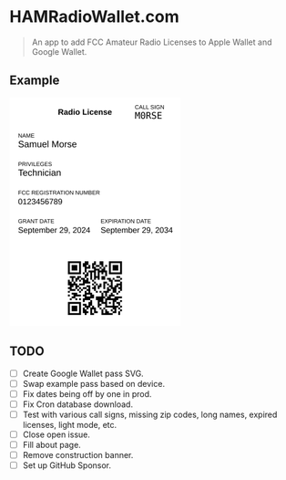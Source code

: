 # HAMRadioWallet.com

> An app to add FCC Amateur Radio Licenses to Apple Wallet and Google Wallet.

## Example

<img src="./public/apple_pass.svg" width="300" height="400" alt="Example Apple Wallet Pass"/>

## TODO

- [ ] Create Google Wallet pass SVG.
- [ ] Swap example pass based on device.
- [ ] Fix dates being off by one in prod.
- [ ] Fix Cron database download.
- [ ] Test with various call signs, missing zip codes, long names, expired licenses, light mode, etc.
- [ ] Close open issue.
- [ ] Fill about page.
- [ ] Remove construction banner.
- [ ] Set up GitHub Sponsor.
